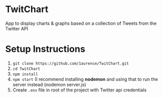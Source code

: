 # TwitChart
App to display charts &amp; graphs based on a collection of Tweets from the Twitter API

# Setup Instructions
1. `git clone https://github.com/1aurence/TwitChart.git`
2. `cd TwitChart`
3. `npm install`
4. `npm start` (I recommend installing **nodemon** and using that to run the server instead (nodemon server.js)
5. Create `.env` file in root of the project with Twitter api credentials 
